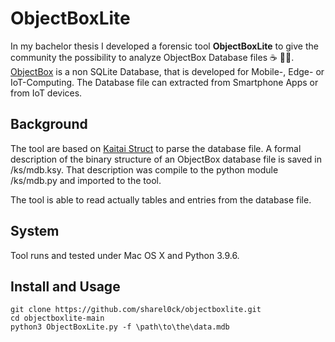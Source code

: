 # ObjectBoxLite

In my bachelor thesis I developed a forensic tool **ObjectBoxLite** to give the community the possibility to analyze ObjectBox Database files :coffee: :man_technologist:. [ObjectBox](https://objectbox.io/) is a non SQLite Database, that is developed for Mobile-, Edge- or IoT-Computing. The Database file can extracted from Smartphone Apps or from IoT devices. 

## Background

The tool are based on [Kaitai Struct](https://kaitai.io/) to parse the database file. A formal description of the binary structure of an ObjectBox database file is saved in /ks/mdb.ksy. That description was compile to the python module /ks/mdb.py and imported to the tool. 

The tool is able to read actually tables and entries from the database file.

## System
Tool runs and tested under Mac OS X and Python 3.9.6.

## Install and Usage

`git clone https://github.com/sharel0ck/objectboxlite.git`  
`cd objectboxlite-main`  
`python3 ObjectBoxLite.py -f \path\to\the\data.mdb`  